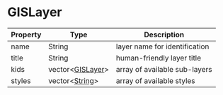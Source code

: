 # GISLayer

| Property | Type | Description |
|---|---|---|
| name | String | layer name for identification |
| title | String | human-friendly layer title |
| kids | vector<[GISLayer](GISLayer.md)> | array of available sub-layers |
| styles | vector<[String](String.md)> | array of available styles |
